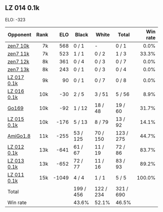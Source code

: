 ## LZ 014 0.1k ##

ELO: -323

Opponent | Rank | ELO | Black | White | Total | Win rate
---------|-----:|----:|-------|-------|-------|-------:
[zen7 10k](zen7%2010k.md) | 7k | 568 | 0 / 1 | - | 0 / 1 | 0.0%
[zen7 11k](zen7%2011k.md) | 7k | 523 | 1 / 1 | 0 / 2 | 1 / 3 | 33.3%
[zen7 12k](zen7%2012k.md) | 8k | 361 | 0 / 4 | 0 / 3 | 0 / 7 | 0.0%
[zen7 13k](zen7%2013k.md) | 8k | 243 | 0 / 1 | 0 / 3 | 0 / 4 | 0.0%
[LZ 017 0.1k](LZ%20017%200.1k.md) | 9k | 90 | 0 / 1 | 0 / 7 | 0 / 8 | 0.0%
[LZ 016 0.1k](LZ%20016%200.1k.md) | 10k | -30 | 2 / 5 | 3 / 51 | 5 / 56 | 8.9%
[Go169](Go169.md) | 10k | -92 | 1 / 12 | 18 / 48 | 19 / 60 | 31.7%
[LZ 015 0.1k](LZ%20015%200.1k.md) | 10k | -176 | 5 / 13 | 8 / 79 | 13 / 92 | 14.1%
[AmiGo1.8](AmiGo1.8.md) | 11k | -255 | 53 / 125 | 70 / 150 | 123 / 275 | 44.7%
[LZ 012 0.1k](LZ%20012%200.1k.md) | 13k | -641 | 61 / 67 | 11 / 19 | 72 / 86 | 83.7%
[LZ 013 0.1k](LZ%20013%200.1k.md) | 13k | -652 | 72 / 77 | 11 / 16 | 83 / 93 | 89.2%
[LZ 011 0.1k](LZ%20011%200.1k.md) | 15k | -1049 | 4 / 4 | 1 / 1 | 5 / 5 | 100.0%
Total | | | 199 / 456 | 122 / 234 | 321 / 690 | 
Win rate| | | 43.6% | 52.1% | 46.5% | 
